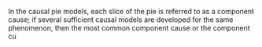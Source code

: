 In the causal pie models, each slice of the pie is referred to as a component cause; if several sufficient causal models are developed for the same phenomenon, then the most common component cause or the component cu